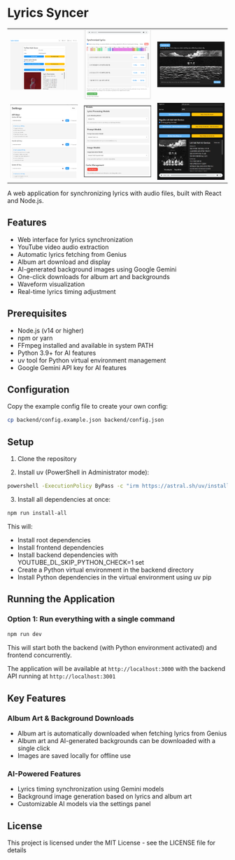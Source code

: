# Lyrics Syncer

| | | |
|:-------------------------:|:-------------------------:|:-------------------------:|
|<img src="readme_assests/Screenshot%202025-03-26%20104703.png" width="250">|<img src="readme_assests/Screenshot%202025-03-26%20104723.png" width="250">|<img src="readme_assests/Screenshot%202025-03-26%20104744.png" width="250">|
|<img src="readme_assests/Screenshot%202025-03-26%20104759.png" width="250">|<img src="readme_assests/Screenshot%202025-03-26%20104807.png" width="250">|<img src="readme_assests/Screenshot%202025-03-26%20104822.png" width="250">|

A web application for synchronizing lyrics with audio files, built with React and Node.js.

## Features

- Web interface for lyrics synchronization
- YouTube video audio extraction
- Automatic lyrics fetching from Genius
- Album art download and display
- AI-generated background images using Google Gemini
- One-click downloads for album art and backgrounds
- Waveform visualization
- Real-time lyrics timing adjustment

## Prerequisites

- Node.js (v14 or higher)
- npm or yarn
- FFmpeg installed and available in system PATH
- Python 3.9+ for AI features
- uv tool for Python virtual environment management
- Google Gemini API key for AI features

## Configuration

Copy the example config file to create your own config:
```bash
cp backend/config.example.json backend/config.json
```

## Setup

1. Clone the repository

2. Install uv (PowerShell in Administrator mode):
```bash
powershell -ExecutionPolicy ByPass -c "irm https://astral.sh/uv/install.ps1 | iex"
```

3. Install all dependencies at once:
```bash
npm run install-all
```

This will:
- Install root dependencies
- Install frontend dependencies
- Install backend dependencies with YOUTUBE_DL_SKIP_PYTHON_CHECK=1 set
- Create a Python virtual environment in the backend directory
- Install Python dependencies in the virtual environment using uv pip


## Running the Application

### Option 1: Run everything with a single command

```bash
npm run dev
```

This will start both the backend (with Python environment activated) and frontend concurrently.

The application will be available at `http://localhost:3000` with the backend API running at `http://localhost:3001`

## Key Features

### Album Art & Background Downloads
- Album art is automatically downloaded when fetching lyrics from Genius
- Album art and AI-generated backgrounds can be downloaded with a single click
- Images are saved locally for offline use

### AI-Powered Features
- Lyrics timing synchronization using Gemini models
- Background image generation based on lyrics and album art
- Customizable AI models via the settings panel

## License

This project is licensed under the MIT License - see the LICENSE file for details
